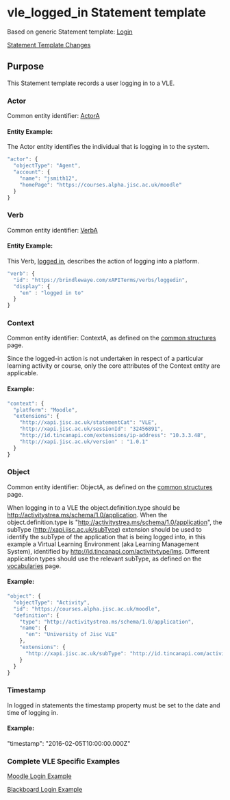 # vle_logged_in Statement template

Based on generic Statement template: [Login](/generic/login.md)

[Statement Template Changes](/version_changes.md#logged-in)

## Purpose
This Statement template records a user logging in to a VLE.

### Actor
Common entity identifier: [ActorA](/common_structures.md#actora)

#### Entity Example:
The Actor entity identifies the individual that is logging in to the system.

``` Javascript
"actor": {
  "objectType": "Agent",
  "account": {
    "name": "jsmith12",
    "homePage": "https://courses.alpha.jisc.ac.uk/moodle"
  }
}
```

### Verb
Common entity identifier: [VerbA](/common_structures.md#verba)

#### Entity Example:
This Verb, [logged in](/vocabulary.md#logged-in), describes the action of logging into a platform.

``` javascript
"verb": {
  "id": "https://brindlewaye.com/xAPITerms/verbs/loggedin",
  "display": {
    "en" : "logged in to"
  }
}
```

### Context
Common entity identifier: ContextA, as defined on the [common structures](/common_structures.md#contexta) page.

Since the logged-in action is not undertaken in respect of a particular learning activity or course, only the core attributes of the Context entity are applicable.

#### Example:
``` javascript
"context": {
  "platform": "Moodle",
  "extensions": {
    "http://xapi.jisc.ac.uk/statementCat": "VLE",
    "http://xapi.jisc.ac.uk/sessionId": "32456891",
    "http://id.tincanapi.com/extensions/ip-address": "10.3.3.48",
    "http://xapi.jisc.ac.uk/version" : "1.0.1"
  }
}
```

### Object
Common entity identifier: ObjectA, as defined on the [common structures](/common_structures.md#objecta) page.

When logging in to a VLE the object.definition.type should be http://activitystrea.ms/schema/1.0/application. When the object.definition.type is "http://activitystrea.ms/schema/1.0/application", the subType (http://xapi.jisc.ac.uk/subType) extension should be used to identify the subType of the application that is being logged into, in this example a Virtual Learning Environment (aka Learning Management System), identified by  http://id.tincanapi.com/activitytype/lms. Different application types should use the relevant subType, as defined on the [vocabularies](/vocabulary.md#activity-types) page.

#### Example:
``` javascript
"object": {
  "objectType": "Activity",
  "id": "https://courses.alpha.jisc.ac.uk/moodle",
  "definition": {
    "type": "http://activitystrea.ms/schema/1.0/application",
    "name": {
      "en": "University of Jisc VLE"
    },
    "extensions": {
      "http://xapi.jisc.ac.uk/subType": "http://id.tincanapi.com/activitytype/lms"
    }
  }
}
```

### Timestamp

In logged in statements the timestamp property must be set to the date and time of logging in.

#### Example:

 "timestamp": "2016-02-05T10:00:00.000Z"


### Complete VLE Specific Examples
[Moodle Login Example](/vle/moodle/login.js)

[Blackboard Login Example](/vle/blackboard/loggedin.json)
